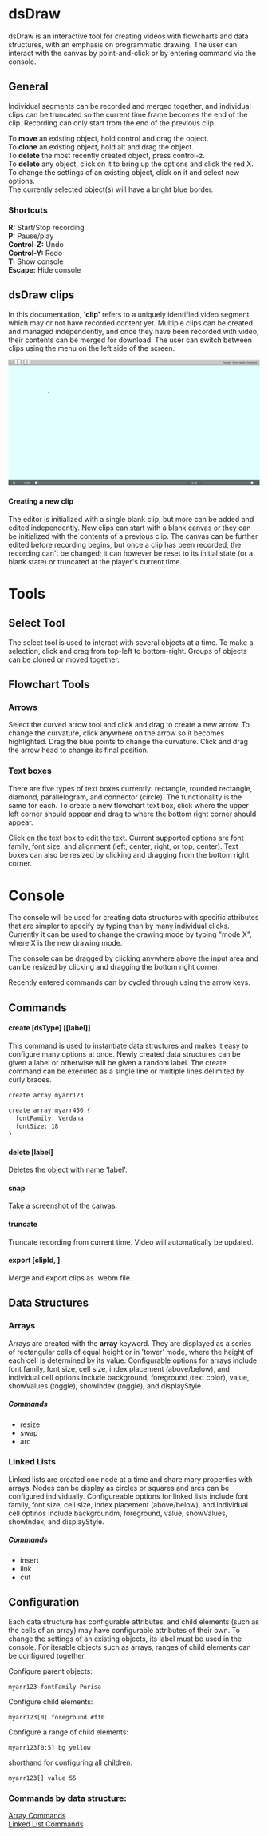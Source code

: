 # dsDraw

dsDraw is an interactive tool for creating videos with flowcharts and data structures, with an emphasis on programmatic drawing. The user can interact with the canvas by point-and-click or by entering command via the console.

## General
Individual segments can be recorded and merged together, and individual clips can be truncated so the current time frame becomes the end of the clip. Recording can only start from the end of the previous clip. 

To __move__ an existing object, hold control and drag the object.  
To __clone__ an existing object, hold alt and drag the object.  
To __delete__ the most recently created object, press control-z.  
To __delete__ any object, click on it to bring up the options and click the red X.   
To change the settings of an existing object, click on it
and select new options.  
The currently selected object(s) will have a bright blue border.  

### Shortcuts
__R:__ Start/Stop recording  
__P:__ Pause/play  
__Control-Z:__ Undo   
__Control-Y:__ Redo  
__T:__ Show console   
__Escape:__ Hide console   

## dsDraw clips
In this documentation, __'clip'__ refers to a uniquely identified video segment which may or not have recorded content yet. Multiple clips
can be created and managed independently, and once they have been recorded with video, their contents can be merged for download. The user can switch between clips using the menu on the left side of the screen.

![gif cannot be loaded](https://github.com/danjeffries96/dsDraw/blob/master/docs/screenshots/menu.gif "Logo Title Text 1")


#### Creating a new clip
The editor is initialized with a single blank clip, but more can be added and edited independently. New clips can start with a blank
canvas or they can be initialized with the contents of a previous clip. The canvas can be further edited before recording begins, but once a clip has been recorded, the recording can't be changed; it can however be reset to its initial state (or a blank state) or truncated at the player's current time.

# Tools

## Select Tool
The select tool is used to interact with several objects at a time. To make a selection,
click and drag from top-left to bottom-right. Groups of objects can be cloned or moved together.

## Flowchart Tools

### Arrows
Select the curved arrow tool and click and drag to create a new arrow.
To change the curvature, click anywhere on the arrow so it becomes highlighted. 
Drag the blue points to change the curvature. Click and drag the arrow head 
to change its final position. 

### Text boxes
There are five types of text boxes currently: rectangle, rounded rectangle,
diamond, parallelogram, and connector (circle). 
The functionality is the same for each. To create a new
flowchart text box, click where the upper left corner should appear and drag
to where the bottom right corner should appear. 

Click on the text box to 
edit the text. Current supported options are font family, font size, and
alignment (left, center, right, or top, center). Text boxes can also be resized
by clicking and dragging from the bottom right corner.

# Console
The console will be used for creating data structures with specific attributes
that are simpler to specify by typing than by many individual clicks. Currently
it can be used to change the drawing mode by typing "mode X", where X is the new
drawing mode.

The console can be dragged by clicking anywhere above the input area and
can be resized by clicking and dragging the bottom right corner. 

Recently entered commands can by cycled through using the arrow keys.

## Commands

#### create [dsType] [[label]]
This command is used to instantiate data structures and makes it easy to configure many options at once. 
Newly created data structures can be given a label or otherwise will be given a random label.
The create command can be executed as a single line or multiple lines delimited by curly braces. 

```
create array myarr123
```

```
create array myarr456 {
  fontFamily: Verdana
  fontSize: 18
}
```

#### delete [label]
Deletes the object with name 'label'.

#### snap
Take a screenshot of the canvas.

#### truncate
Truncate recording from current time. Video will automatically be updated.

#### export [clipId, ]
Merge and export clips as .webm file.

## Data Structures

### Arrays

Arrays are created with the __array__ keyword. They are displayed as a series of rectangular cells of equal height or in 'tower' mode, where the height of each cell
is determined by its value. Configurable options for arrays include font family, font size, cell
size, index placement (above/below), and individual cell options include background, foreground (text color), value, showValues (toggle), showIndex (toggle), and displayStyle.

##### Commands
* resize
* swap  
* arc  

### Linked Lists

Linked lists are created one node at a time and share mary properties with arrays. Nodes can be display as circles or squares
and arcs can be configured individually. Configureable options for linked lists include font family, font size, cell size,
index placement (above/below), and individual cell optinos include backgroundm, foreground, value, showValues, showIndex, and displayStyle.

##### Commands
* insert
* link
* cut


## Configuration
Each data structure has configurable attributes, and child elements (such as the cells of an array) may have configurable attributes of their own. To change the settings of an existing objects, its label must be used in the console. For
iterable objects such as arrays, ranges of child elements can be configured together.

Configure parent objects:
```
myarr123 fontFamily Purisa
```
Configure child elements:
```
myarr123[0] foreground #ff0
```
Configure a range of child elements:
```
myarr123[0:5] bg yellow
```
shorthand for configuring all children:
```
myarr123[] value 55
```

### Commands by data structure:
[Array Commands](https://github.com/danjeffries96/dsDraw/blob/master/docs/array-commands.md)  
[Linked List Commands]()

